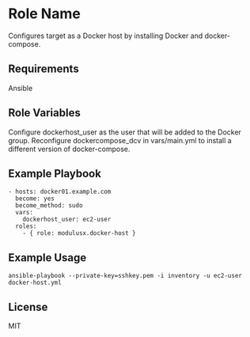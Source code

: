 Role Name
=========

Configures target as a Docker host by installing Docker and docker-compose.

Requirements
------------

Ansible

Role Variables
--------------

Configure dockerhost_user as the user that will be added to the Docker group.
Reconfigure dockercompose_dcv in vars/main.yml to install a different version of docker-compose.

Example Playbook
----------------

    - hosts: docker01.example.com
      become: yes
      become_method: sudo
      vars:
        dockerhost_user: ec2-user
      roles:
        - { role: modulusx.docker-host }

Example Usage
-------------

    ansible-playbook --private-key=sshkey.pem -i inventory -u ec2-user docker-host.yml

License
-------

MIT

